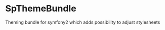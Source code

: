 SpThemeBundle
=============

Theming bundle for symfony2 which adds possibility to adjust stylesheets 